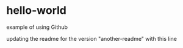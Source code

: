 # hello-world
example of using Github

updating the readme for the version "another-readme" with this line
